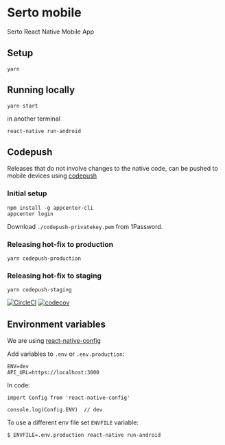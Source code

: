 # Serto mobile

Serto React Native Mobile App

## Setup

```
yarn
```

## Running locally

```
yarn start
```

in another terminal

```
react-native run-android
```

## Codepush

Releases that do not involve changes to the native code, can be pushed to mobile devices using [codepush](https://docs.microsoft.com/en-us/appcenter/distribution/codepush/)

### Initial setup

```
npm install -g appcenter-cli
appcenter login
```

Download `./codepush-privatekey.pem` from 1Password.

### Releasing hot-fix to production

```
yarn codepush-production
```

### Releasing hot-fix to staging

```
yarn codepush-staging
```

[![CircleCI](https://circleci.com/gh/uport-project/serto-mobile/tree/master.svg?style=svg&circle-token=20f8c7ddb44368e4eaa3cf5219a605c431384831)](https://circleci.com/gh/uport-project/serto-mobile/tree/master)
[![codecov](https://codecov.io/gh/uport-project/serto-mobile/branch/master/graph/badge.svg?token=ClBiPSu9Wu)](https://codecov.io/gh/uport-project/serto-mobile)

## Environment variables

We are using [react-native-config](https://github.com/luggit/react-native-config)

Add variables to `.env` or `.env.production`:

```
ENV=dev
API_URL=https://localhost:3000
```

In code:

```
import Config from 'react-native-config'

console.log(Config.ENV)  // dev
```

To use a different env file set `ENVFILE` variable:

```
$ ENVFILE=.env.production react-native run-android
```
